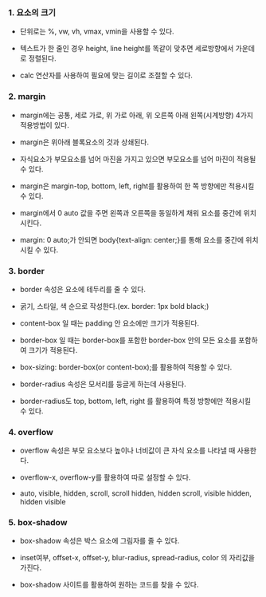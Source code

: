 ### 1. 요소의 크기

- 단위로는 %, vw, vh, vmax, vmin을 사용할 수 있다.
 
- 텍스트가 한 줄인 경우 height, line height를 똑같이 맞추면 세로방향에서 가운데로 정렬된다.

- calc 연산자를 사용하여 필요에 맞는 길이로 조절할 수 있다.

### 2. margin

- margin에는 공통, 세로 가로, 위 가로 아래, 위 오른쪽 아래 왼쪽(시계방향) 4가지 적용방법이 있다.

- margin은 위아래 블록요소의 것과 상쇄된다.

- 자식요소가 부모요소를 넘어 마진을 가지고 있으면 부모요소를 넘어 마진이 적용될 수 있다.

- margin은 margin-top, bottom, left, right를 활용하여 한 쪽 방향에만 적용시킬 수 있다.

- margin에서 0 auto 값을 주면 왼쪽과 오른쪽을 동일하게 채워 요소를 중간에 위치시킨다.

- margin: 0 auto;가 안되면 body{text-align: center;}를 통해 요소를 중간에 위치시킬 수 있다.

### 3. border

- border 속성은 요소에 테두리를 줄 수 있다.

- 굵기, 스타일, 색 순으로 작성한다.(ex. border: 1px bold black;)

- content-box 일 때는 padding 안 요소에만 크기가 적용된다.

- border-box 일 때는 border-box를 포함한 border-box 안의 모든 요소를 포함하여 크기가 적용된다.

- box-sizing: border-box(or content-box);를 활용하여 적용할 수 있다.

- border-radius 속성은 모서리를 둥글게 하는데 사용된다.

- border-radius도 top, bottom, left, right 를 활용하여 특정 방향에만 적용시킬 수 있다.

### 4. overflow

- overflow 속성은 부모 요소보다 높이나 너비값이 큰 자식 요소를 나타낼 때 사용한다.

- overflow-x, overflow-y를 활용하여 따로 설정할 수 있다.

- auto, visible, hidden, scroll, scroll hidden, hidden scroll, visible hidden, hidden visible

### 5. box-shadow

- box-shadow 속성은 박스 요소에 그림자를 줄 수 있다.

- inset여부, offset-x, offset-y, blur-radius, spread-radius, color 의 자리값을 가진다.

- box-shadow 사이트를 활용하여 원하는 코드를 찾을 수 있다.
